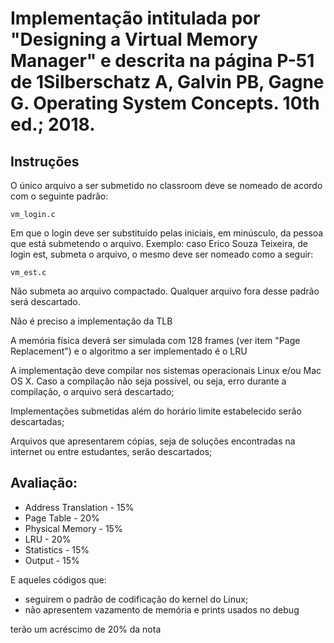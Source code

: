 # Implementação intitulada por "Designing a Virtual Memory Manager" e descrita na página P-51 de 1Silberschatz A, Galvin PB, Gagne G. Operating System Concepts. 10th ed.; 2018.
## Instruções
O único arquivo a ser submetido no classroom deve se nomeado de acordo com o seguinte padrão:
```
vm_login.c
```
Em que o login deve ser substituído pelas iniciais, em minúsculo, da pessoa que está submetendo o arquivo. Exemplo: caso Erico Souza Teixeira, de login est, submeta o arquivo, o mesmo deve ser nomeado como a seguir:
```
vm_est.c
```
Não submeta ao arquivo compactado. Qualquer arquivo fora desse padrão será descartado.

Não é preciso a implementação da TLB

A memória física deverá ser simulada com 128 frames (ver item "Page Replacement") e o algoritmo a ser implementado é o LRU

A implementação deve compilar nos sistemas operacionais Linux e/ou Mac OS X. Caso a compilação não seja possível, ou seja, erro durante a compilação, o arquivo será descartado;

Implementações submetidas além do horário limite estabelecido serão descartadas;

Arquivos que apresentarem cópias, seja de soluções encontradas na internet ou entre estudantes, serão descartados;

## Avaliação:
- Address Translation - 15%
- Page Table - 20%
- Physical Memory - 15%
- LRU - 20%
- Statistics - 15%
- Output - 15%

E aqueles códigos que:
- seguirem o padrão de codificação do kernel do Linux;
- não apresentem vazamento de memória e prints usados no debug

terão um acréscimo de 20% da nota